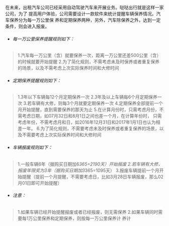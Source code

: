 在未来，出租汽车公司已经采用自动驾驶汽车来开展业务。哒哒出行就是这样一家公司，为了
提高用户体验，公司需要设计一款软件来统计提醒车辆保养情况。汽车保养分为每一万公里保
养和定期保养两种，另外，汽车除保养之外，达到一定条件，则会进入报废。
* ###### 每一万公里保养提醒规则如下： 
> 1.汽车每一万公里（含）就要保养一次，距离一万公里还差500公里（含）的时候就要开始提醒
2.为了简化规则，不需考虑未及时保养或者重复保养的场景，以及不需考虑上次实际保养时间和大修时间
* ###### 定期保养提醒规则如下： 
> 1.3年以下车辆每12个月定期保养一次
2.3年及以上车辆每6个月定期保养一次
3.若车辆有大修，则每3个月就要定期保养一次
4.定期保养全部提前一个月开始提醒，直到需要保养的那天为止
5.在计算月份时，只需考虑月份，不需考虑日期，如07月32日和8月1日之间也差一个月，在计算年份时，
只需考虑年份，不需考虑月和日，如2016年12月31日和2017年1月1日也认为相差一年。
6.为了简化规则，不需要考虑未及时保养或者重复保养的场景，以及不需要考虑上次实际保养时间和大修时间
* ###### 车辆报废规则如下：
> 1.一般车辆6年（据购买日期加6*365=2190天）开始报废
2.若车辆有大修，报废年限奖为3年（据购买日期加3*365=1095天）
3.报废车辆提前一个月开始提醒（提前一个月提醒，不需要考虑日，比如3月28日车辆报废，那么02月01日即可开始提醒）
* ###### 注意：
> 1.如果车辆已经开始提醒报废或者已经报废，则无需保养
2.如果车辆同时需要每1万公里保养和定期保养，则按每一万公里保养计
养计
